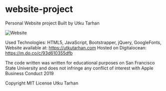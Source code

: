 # website-project
Personal Website project
Built by Utku Tarhan

![Website](https://img.shields.io/website?down_color=red&down_message=offline&up_color=green&up_message=online&url=https%3A%2F%2Futkutarhan.com)

Used Technologies: HTML5, JavaScript, Bootstrapper, jQuery, GoogleFonts,
Website available at: https://utkutarhan.com
Hosted on Digitalocean: https://m.do.co/c/93d610355dfb

The code written was written for educational purposes on
San Francisco State University and does not infringe any conflict of interest
with Apple Business Conduct 2019

Copyright MIT License Utku Tarhan
